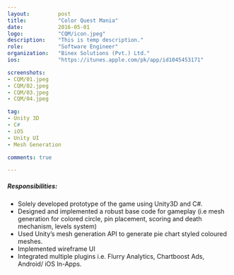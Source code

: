 ```yaml
---
layout:			post
title:			"Color Quest Mania"
date:			2016-05-01
logo:			"CQM/icon.jpeg"
description:	"This is temp description."
role:			"Software Engineer"
organization:	"Binex Solutions (Pvt.) Ltd."
ios:			"https://itunes.apple.com/pk/app/id1045453171"

screenshots:
- CQM/01.jpeg
- CQM/02.jpeg
- CQM/03.jpeg
- CQM/04.jpeg

tag:
- Unity 3D
- C#
- iOS
- Unity UI
- Mesh Generation

comments: true

---
```


##### Responsibilities:
* Solely developed prototype of the game using Unity3D and C#.
* Designed and implemented a robust base code for gameplay (i.e mesh generation for colored circle, pin placement, scoring and death mechanism, levels system)
* Used Unity’s mesh generation API to generate pie chart styled coloured meshes.
* Implemented wireframe UI
* Integrated multiple plugins i.e. Flurry Analytics, Chartboost Ads, Android/ iOS In-Apps.
